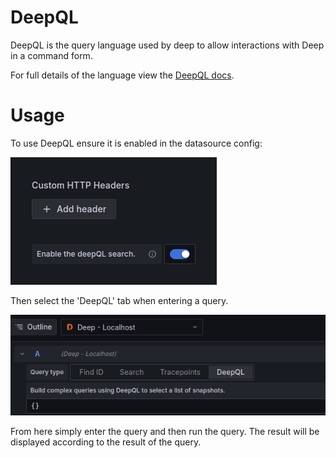 # DeepQL

DeepQL is the query language used by deep to allow interactions with Deep in a command form.

For full details of the language view the [DeepQL docs](https://intergral.github.io/deep/features/deepql/).

# Usage

To use DeepQL ensure it is enabled in the datasource config:

![deepql_setting.png](deepql_setting.png)

Then select the 'DeepQL' tab when entering a query.

![deepql_query.png](deepql_query.png)

From here simply enter the query and then run the query. The result will be displayed according to the result of the
query.
